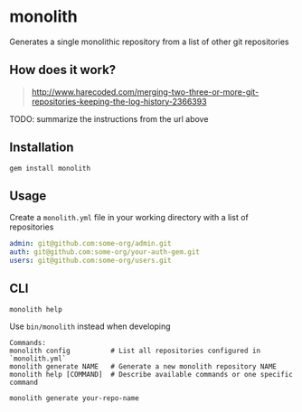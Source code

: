 # monolith

Generates a single monolithic repository from a list of other git repositories

## How does it work?

> http://www.harecoded.com/merging-two-three-or-more-git-repositories-keeping-the-log-history-2366393

TODO: summarize the instructions from the url above

## Installation

    gem install monolith

## Usage

Create a `monolith.yml` file in your working directory with a list of repositories

```yaml
admin: git@github.com:some-org/admin.git
auth: git@github.com:some-org/your-auth-gem.git
users: git@github.com:some-org/users.git
```

## CLI

    monolith help

Use `bin/monolith` instead when developing

```
Commands:
monolith config          # List all repositories configured in `monolith.yml`
monolith generate NAME   # Generate a new monolith repository NAME
monolith help [COMMAND]  # Describe available commands or one specific command
```

    monolith generate your-repo-name
